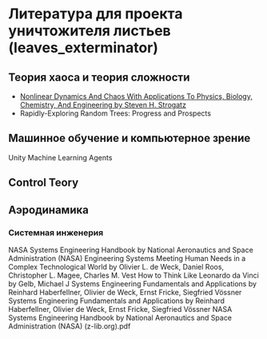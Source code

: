 # Литература для проекта уничтожителя листьев (leaves_exterminator)

## Теория хаоса и теория сложности 
[chaos_teory1]: http://url_to_book
* [Nonlinear Dynamics And Chaos With Applications To Physics, Biology, Chemistry, And Engineering by Steven H. Strogatz][chaos_teory1]
* Rapidly-Exploring Random Trees: Progress and Prospects

## Машинное обучение и компьютерное зрение
Unity Machine Learning Agents

## Control Teory

## Аэродинамика

### Системная инженерия
NASA Systems Engineering Handbook by National Aeronautics and Space Administration (NASA)
Engineering Systems Meeting Human Needs in a Complex Technological World by Olivier L. de Weck, Daniel Roos, Christopher L. Magee, Charles M. Vest
How to Think Like Leonardo da Vinci by Gelb, Michael J
Systems Engineering Fundamentals and Applications by Reinhard Haberfellner, Olivier de Weck, Ernst Fricke, Siegfried Vössner
Systems Engineering Fundamentals and Applications by Reinhard Haberfellner, Olivier de Weck, Ernst Fricke, Siegfried Vössner
NASA Systems Engineering Handbook by National Aeronautics and Space Administration (NASA) (z-lib.org).pdf
